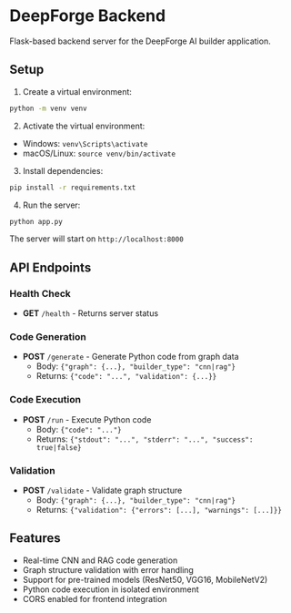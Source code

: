 # DeepForge Backend

Flask-based backend server for the DeepForge AI builder application.

## Setup

1. Create a virtual environment:
```bash
python -m venv venv
```

2. Activate the virtual environment:
- Windows: `venv\Scripts\activate`
- macOS/Linux: `source venv/bin/activate`

3. Install dependencies:
```bash
pip install -r requirements.txt
```

4. Run the server:
```bash
python app.py
```

The server will start on `http://localhost:8000`

## API Endpoints

### Health Check
- **GET** `/health` - Returns server status

### Code Generation
- **POST** `/generate` - Generate Python code from graph data
  - Body: `{"graph": {...}, "builder_type": "cnn|rag"}`
  - Returns: `{"code": "...", "validation": {...}}`

### Code Execution
- **POST** `/run` - Execute Python code
  - Body: `{"code": "..."}`
  - Returns: `{"stdout": "...", "stderr": "...", "success": true|false}`

### Validation
- **POST** `/validate` - Validate graph structure
  - Body: `{"graph": {...}, "builder_type": "cnn|rag"}`
  - Returns: `{"validation": {"errors": [...], "warnings": [...]}}`

## Features

- Real-time CNN and RAG code generation
- Graph structure validation with error handling
- Support for pre-trained models (ResNet50, VGG16, MobileNetV2)
- Python code execution in isolated environment
- CORS enabled for frontend integration
